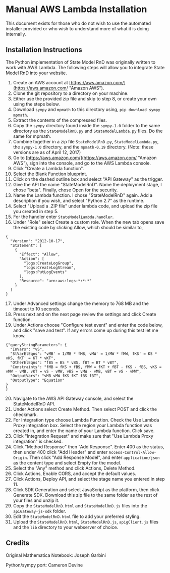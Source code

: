 # Manual AWS Lambda Installation

This document exists for those who do not wish to use the automated installer provided or who wish to understand more of what it is doing internally.

## Installation Instructions
The Python implementation of State Model RnD was originally written to work with AWS Lambda. The following steps will allow you to integrate State Model RnD into your website.

1. Create an AWS account at [https://aws.amazon.com/](https://aws.amazon.com/ "Amazon AWS").
2. Clone the git repository to a directory on your machine.
3. Either use the provided zip file and skip to step 8, or create your own using the steps below.
4. Download `sympy` and `mpmath` to this directory using, `pip download sympy mpmath`.
5. Extract the contents of the compressed files.
6. Copy the `sympy` directory found inside the `sympy-1.0` folder to the same directory as the `StateModelRnD.py` and `StateModelLambda.py` files. Do the same for mpmath.
7. Combine together in a zip file `StateModelRnD.py`, `StateModelLambda.py`, the `sympy-1.0` directory, and the `mpmath-0.19` directory. (Note: these versions are as of April 12, 2017)
8. Go to [https://aws.amazon.com/](https://aws.amazon.com/ "Amazon AWS"), sign into the console, and go to the AWS Lambda console.
9. Click "Create a Lambda function".
10. Select the Blank Function blueprint.
11. Click on the dashed outline box and select "API Gateway" as the trigger.
12. Give the API the name "StateModelRnD". Name the deployment stage, I chose "beta". Finally, chose Open for the security.
13. Name the Lambda function. I chose "StateModelRnD" again. Add a description if you wish, and select "Python 2.7" as the runtime.
14. Select "Upload a .ZIP file" under lambda code, and upload the zip file you created in step 5.
15. For the handler enter `StateModelLambda.handler`.
16. Under "Role" select Create a custom role. When the new tab opens save the existing code by clicking Allow, which should be similar to,
~~~~
{
  "Version": "2012-10-17",
  "Statement": [
    {
      "Effect": "Allow",
      "Action": [
        "logs:CreateLogGroup",
        "logs:CreateLogStream",
        "logs:PutLogEvents"
      ],
      "Resource": "arn:aws:logs:*:*:*"
    }
  ]
}
~~~~
17. Under Advanced settings change the memory to 768 MB and the timeout to 10 seconds.
18. Press next and on the next page review the settings and click Create function.
19. Under Actions choose "Configure test event" and enter the code below, and click "save and test". If any errors come up during this test let me know.
~~~~
{"queryStringParameters": {
  "InVars": "vS",
  "StVarElEqns": "vMB' = 1/MB * fMB, vMW' = 1/MW * fMW, fKS' = KS * vKS, fKT' = KT * vKT",
  "OtherElEqns": "fBS = BS * vBS, fBT = BT * vBT",
  "Constraints": "fMB = fKS + fBS, fMW = fKT + fBT - fKS - fBS, vKS = vMW - vMB, vKT = vS - vMW, vBS = vMW - vMB, vBT = vS - vMW",
  "OutputVars": "vMB vMW fKS fKT fBS fBT",
  "OutputType": "Equation"
}
}
~~~~
20. Navigate to the AWS API Gateway console, and select the StateModelRnD API.
21. Under Actions select Create Method. Then select POST and click the checkmark.
22. For Integration type choose Lambda Function. Check the Use Lambda Proxy integration box. Select the region your Lambda function was created in, and enter the name of your Lambda function. Click save.
23. Click "Integration Request" and make sure that "Use Lambda Proxy integration" is checked.
24. Click "Method Response" then "Add Response". Enter 400 as the status, then under 400 click "Add Header" and enter `Access-Control-Allow-Origin`. Then click "Add Response Model", and enter `application/json` as the content type and select Empty for the model.
25. Select the "Any" method and click Actions, Delete Method.
26. Click Actions, Enable CORS, and accept the default values.
27. Click Actions, Deploy API, and select the stage name you entered in step 11.
28. Click SDK Generation and select JavaScript as the platform, then click Generate SDK. Download this zip file to the same folder as the rest of your files and unzip it.
29. Copy the `StateModelRnD.html` and `StateModelRnD.js` files into the `apiGateway-js-sdk` folder.
30. Edit the `StateModelRnD.html` file to add your preferred styling.
31. Upload the `StateModelRnD.html`, `StateModelRnD.js`, `apigClient.js` files and the `lib` directory to your webserver of choice.

## Credits

Original Mathematica Notebook: Joseph Garbini

Python/sympy port: Cameron Devine
